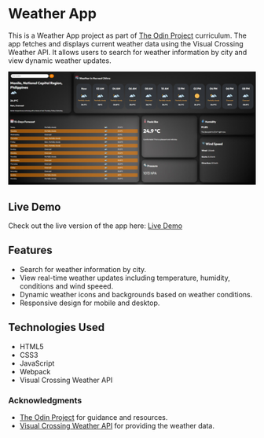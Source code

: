 # Weather App

This is a Weather App project as part of [The Odin Project](https://www.theodinproject.com) curriculum. The app fetches and displays current weather data using the Visual Crossing Weather API. It allows users to search for weather information by city and view dynamic weather updates.

![Weather App Preview](./src/images/Weather-app.jpg)

## Live Demo
Check out the live version of the app here:
[Live Demo](https://xxemat20xx.github.io/OdinProject--WeatherApp/)

## Features
- Search for weather information by city.
- View real-time weather updates including temperature, humidity, conditions and wind speeed.
- Dynamic weather icons and backgrounds based on weather conditions.
- Responsive design for mobile and desktop.

## Technologies Used
- HTML5
- CSS3
- JavaScript 
- Webpack
- Visual Crossing Weather API

### Acknowledgments
- [The Odin Project](https://www.theodinproject.com) for guidance and resources.
- [Visual Crossing Weather API](https://www.visualcrossing.com) for providing the weather data.
